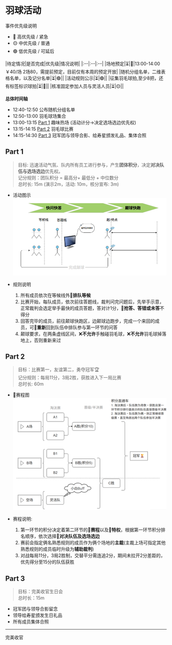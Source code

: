 # 羽球活动

事件优先级说明
- 🔴 高优先级 / 紧急
- 🟡 中优先级 / 普通
- 🟢 低优先级 / 可延后

|待定情况|是否完成|优先级|情况说明|
|:--|:--|:--|
|场地预定|⏳|🔴|13:00-14:00 ￥40/场 2场80，需提前预定，目前仅有本周的预定开放|
|随机分组名单，二维表格名单，以及记分名单|⏳|🟢||
|活动规则公示|⏳|🟢||
|征集羽毛球拍,至少8把，还有标签标识球拍|⏳|🔴||
|核准固定参加人员与灵活人员|⏳|🟡||


**总体时间轴**     
- 12:40-12:50 公布随机分组名单
- 12:50-13:00 羽毛球场集合
- 13:00-13:15 [Part 1](#Part1) 趣味热场 (活动计分->决定选场选边优先权)
- 13:15-14:15 [Part 2](#Part2) 羽毛球比赛
- 14:15-14:30 [Part 3](#Part3) 冠军团与领导合影、给寿星颁发礼品、集体合照

## Part 1
> 目标: 迅速活动气氛、队内所有员工进行参与，产生**团体积分**，决定**对决队伍与选场选边**优先权。        
> 记分规则：团队积分 = 最高分+ 最低分 + 中位数分        
> 总时长: 15m (演示2m，活动: 10m，核分宣布: 3m)          

- 活动图示
![活动图示](./Snipaste_2025-09-12_16-21-07.png)

- 规则说明
  1. 所有成员依次在等候线外📌**排队等候**
  2. 比赛开始，每队成员，依次前往答题线，裁判问完问题后，先举手示意，正常裁判会选定举手最快的成员答题，答对计1分，📌**抢答、答错或未答**不得分
  3. 回答完毕的成员，前往颠球快跑区，边颠球边跑步，完成一个来回的成员，可📌**重新**回到队伍中排队参与第一环节的问答
  4. 颠球要求，在两条虚线区间，❌**不允许**手触碰羽毛球，❌**不允许**羽毛球掉落地上，否则重新来过

## Part 2
> 目标：比赛第一，友谊第二，勇夺冠军🏆        
> 记分规则：每局11分，3局2胜，获胜进入下一局比赛          
> 总时长: 60m        
> 
- 🏸赛程图
![赛制图](./Snipaste_2025-09-12_17-36-07.png)

- 赛程说明:
  1. 第一环节的积分决定着第二环节的📌**赛程**以及📌**特权**，根据第一环节积分排名顺序，依次选择📌**对决队伍及选场选边**
  2. 赛前会指定俩名熟悉规则的成员作为俩个场地的**主裁**(主裁上场可指定其他熟悉规则的成员临时升级为**辅助裁判**)
  3. 对战每局11分，3局2胜制，交替平分需连追2分，期间未拉开2分差距的，优先得分至15分的队伍获胜
## Part 3
> 目标：完美收官生日会    
> 总时长：15m    

- 冠军团与领导合影留念
- 领导给寿星颁发生日礼品
- 所有成员集体合照
---
完美收官
